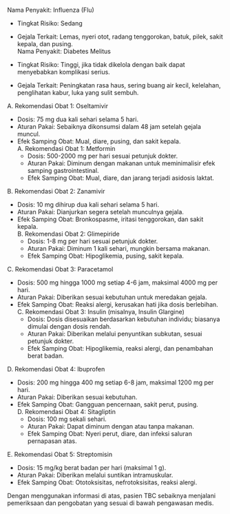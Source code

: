 Nama Penyakit: Influenza (Flu)  
- Tingkat Risiko: Sedang  
- Gejala Terkait: Lemas, nyeri otot, radang tenggorokan, batuk, pilek, sakit kepala, dan pusing.  
Nama Penyakit: Diabetes Melitus  

- Tingkat Risiko: Tinggi, jika tidak dikelola dengan baik dapat menyebabkan komplikasi serius.  
- Gejala Terkait: Peningkatan rasa haus, sering buang air kecil, kelelahan, penglihatan kabur, luka yang sulit sembuh.  

A. Rekomendasi Obat 1: Oseltamivir  
- Dosis: 75 mg dua kali sehari selama 5 hari.  
- Aturan Pakai: Sebaiknya dikonsumsi dalam 48 jam setelah gejala muncul.  
- Efek Samping Obat: Mual, diare, pusing, dan sakit kepala.  
A. Rekomendasi Obat 1: Metformin  
  - Dosis: 500-2000 mg per hari sesuai petunjuk dokter.  
  - Aturan Pakai: Diminum dengan makanan untuk meminimalisir efek samping gastrointestinal.  
  - Efek Samping Obat: Mual, diare, dan jarang terjadi asidosis laktat.  

B. Rekomendasi Obat 2: Zanamivir  
- Dosis: 10 mg dihirup dua kali sehari selama 5 hari.  
- Aturan Pakai: Dianjurkan segera setelah munculnya gejala.  
- Efek Samping Obat: Bronkospasme, iritasi tenggorokan, dan sakit kepala.  
B. Rekomendasi Obat 2: Glimepiride  
  - Dosis: 1-8 mg per hari sesuai petunjuk dokter.  
  - Aturan Pakai: Diminum 1 kali sehari, mungkin bersama makanan.  
  - Efek Samping Obat: Hipoglikemia, pusing, sakit kepala.  

C. Rekomendasi Obat 3: Paracetamol  
- Dosis: 500 mg hingga 1000 mg setiap 4-6 jam, maksimal 4000 mg per hari.  
- Aturan Pakai: Diberikan sesuai kebutuhan untuk meredakan gejala.  
- Efek Samping Obat: Reaksi alergi, kerusakan hati jika dosis berlebihan.  
C. Rekomendasi Obat 3: Insulin (misalnya, Insulin Glargine)  
  - Dosis: Dosis disesuaikan berdasarkan kebutuhan individu; biasanya dimulai dengan dosis rendah.  
  - Aturan Pakai: Diberikan melalui penyuntikan subkutan, sesuai petunjuk dokter.  
  - Efek Samping Obat: Hipoglikemia, reaksi alergi, dan penambahan berat badan.  

D. Rekomendasi Obat 4: Ibuprofen  
- Dosis: 200 mg hingga 400 mg setiap 6-8 jam, maksimal 1200 mg per hari.  
- Aturan Pakai: Diberikan sesuai kebutuhan.  
- Efek Samping Obat: Gangguan pencernaan, sakit perut, pusing.  
D. Rekomendasi Obat 4: Sitagliptin  
  - Dosis: 100 mg sekali sehari.  
  - Aturan Pakai: Dapat diminum dengan atau tanpa makanan.  
  - Efek Samping Obat: Nyeri perut, diare, dan infeksi saluran pernapasan atas.  

E. Rekomendasi Obat 5: Streptomisin  
  - Dosis: 15 mg/kg berat badan per hari (maksimal 1 g).  
  - Aturan Pakai: Diberikan melalui suntikan intramuskular.  
  - Efek Samping Obat: Ototoksisitas, nefrotoksisitas, reaksi alergi.  

Dengan menggunakan informasi di atas, pasien TBC sebaiknya menjalani pemeriksaan dan pengobatan yang sesuai di bawah pengawasan medis.